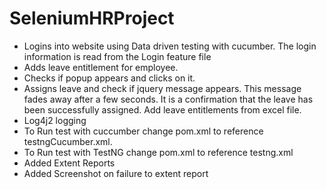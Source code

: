 # SeleniumHRProject
- Logins into website using Data driven testing with cucumber. The login information is read from the Login feature file
- Adds leave entitlement for employee.
- Checks if popup appears and clicks on it.
- Assigns leave and check if jquery message appears. This message fades away after a few seconds. It is a confirmation that the leave has been successfully assigned.
Add leave entitlements from excel file.
- Log4j2 logging
- To Run test with cuccumber change pom.xml to reference testngCucumber.xml.
- To Run test with TestNG change pom.xml to reference testng.xml
- Added Extent Reports 
- Added Screenshot on failure to extent report
